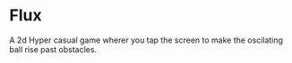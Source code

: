 # Flux
 A 2d Hyper casual game wherer you tap the screen to make the oscilating ball rise past obstacles.
